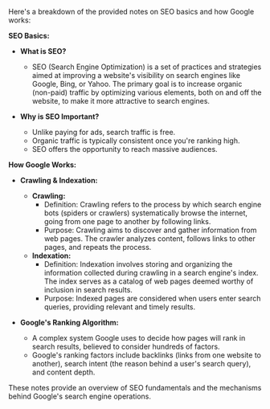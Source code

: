 Here's a breakdown of the provided notes on SEO basics and how Google works:

**SEO Basics:**

- **What is SEO?**
  - SEO (Search Engine Optimization) is a set of practices and strategies aimed at improving a website's visibility on search engines like Google, Bing, or Yahoo. The primary goal is to increase organic (non-paid) traffic by optimizing various elements, both on and off the website, to make it more attractive to search engines.

- **Why is SEO Important?**
  - Unlike paying for ads, search traffic is free.
  - Organic traffic is typically consistent once you're ranking high.
  - SEO offers the opportunity to reach massive audiences.

**How Google Works:**

- **Crawling & Indexation:**
  - **Crawling:**
    - Definition: Crawling refers to the process by which search engine bots (spiders or crawlers) systematically browse the internet, going from one page to another by following links.
    - Purpose: Crawling aims to discover and gather information from web pages. The crawler analyzes content, follows links to other pages, and repeats the process.
  - **Indexation:**
    - Definition: Indexation involves storing and organizing the information collected during crawling in a search engine's index. The index serves as a catalog of web pages deemed worthy of inclusion in search results.
    - Purpose: Indexed pages are considered when users enter search queries, providing relevant and timely results.

- **Google's Ranking Algorithm:**
  - A complex system Google uses to decide how pages will rank in search results, believed to consider hundreds of factors.
  - Google's ranking factors include backlinks (links from one website to another), search intent (the reason behind a user's search query), and content depth.

These notes provide an overview of SEO fundamentals and the mechanisms behind Google's search engine operations.